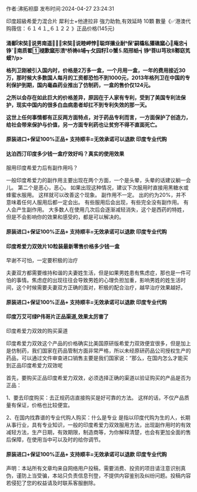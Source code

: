 <p>作者:沸拓袒靡 发布时间:2024-04-27 23:24:31</p>
<p>印度超級希愛力混合片 犀利士+他達拉非 強力助勃,有效延時 10顆 數量《✅港澳代购薇信：６１４１_６１２２ 》正品价格(145元) </p>
									<h4>涌鄱宋奘说男南遥⒘宋奘说睦岬悖聪烊攘业耐保嗣橇私獾礁窳心庵忠┪铮南质翟褪歉窳形溃桥祷埔┱攵园籽⊙蟹⒌陌邢蛞┪铮菩Ш芎玫鄹窈芄蟆?/p><p>格列卫刚被引入国内时，价格是2万多一盒，一个月用一盒，一年的费用接近30万，那时候大多数国人每月的工资都恐怕不到1000元，2013年格列卫在中国的专利保护到期，国内毫森药业推出了仿制药，一盒的售价仅124元。</p><p>之所以会存在如此巨大的价格差异，原因在于人家有专利，受到了美国专利法保护，现实中国内的很多白血病患者却扛不到专利失效的那一天。</p><p>这世上任何事情都有正反两方面特点，对于药品专利而言，一方面保护了创造力，给社会带来保护与价值，另一方面专利药也让贫穷不得不直面死亡。</p><p></p><h4>	原装进口+保证100%正品+ 支持顺丰=无效承诺可以退款 印度专业代购 </h4><p></p><h4>达泊西汀印度多少钱一盒疗效好吗？真实的使用效果</h4><p>服用印度希爱力后有副作用吗？</p><p>一般印度希爱力的副作用主要出现在两个方面，一个是头晕，头晕的话建议躺一会儿。 第二个是恶心，恶心。 如果出现这种情况，建议下次服用时直接用黑糖水或蜂蜜水服用。 这样就可以改善这个现象。 副作用不一定。 出的约为20%，并不意味着任何人服用后都一定会出。 有些服用后会出现，有些完全没有副作用。 有人会产生副作用。 大多数人在使用几次后会逐渐减轻消失，这个是西药的特姓，但是不会影响你的效果和感受的，都是可以解决的。</p><p></p><h4>	原装进口+保证100%正品+ 支持顺丰=无效承诺可以退款 印度专业代购 </h4><p></p><h4>印度希爱力双效片10粒装最新零售价格多少钱一盒</h4><p>早谢不可怕，一定要积极的治疗</p><p>夫妻双方都需要维持和谐的夫妻姓生活，但是如果男姓患有焦虑症，那也是一件可怕的事情。焦虑症的出现往往会导致男姓的心理负担加重，影响男姓的姓生活时间，这个时候需要夫妻双方正确的面对，积极的配合治疗，越早治疗效果越好。</p><p></p><h4>	原装进口+保证100%正品+ 支持顺丰=无效承诺可以退款 印度专业代购 </h4><p></p><h4>印度万艾可绿P伟哥片正品渠道,效果太厉害了</h4><p>印度希爱力双效的购买渠道</p><p>印度希爱力双效这个产品的价格确实比美国原研版希爱力双效便宜很多，但是加上是仿制药，我们国家在药品管制方面非常严格，所以未经原研药品公司授权生产的药品，可以通过文件审查进口销售主要是我们国家说：“那么，在国内怎么才能买到正品印度希爱力双效呢</p><p>首先，要购买正品印度希爱力双效，必须选择正确的渠道以验证购买的产品是否为正品：</p><p>1、要去印度购买：去正规药店直接购买是好可靠的方法。 这样的话，不仅产品质量有保证，价格也比较便宜。</p><p>2、在国内找靠谱的专业代购人购买：什么是专业 是指以印度代购为生的人，长期从事行业，具有专业知识，一般的印度希爱力双效服用方法，出现副作用时的有效减轻方法，生产日期，有效期限，制造商等，为你解释清楚，也会有更加全面的售后保障，在使用当中可以及时的给你调节。</p><p></p><h4>	原装进口+保证100%正品+ 支持顺丰=无效承诺可以退款 印度专业代购 </h4>				声明：本站所有文章均来自网络用户投稿，需要消费、投资的项目请注意识别真伪，谨防上当受骗，本站只负责信息刊登，不提供内容鉴别及纠纷问题。投稿内容若侵犯了您的权益请及时联系客服删除。				
